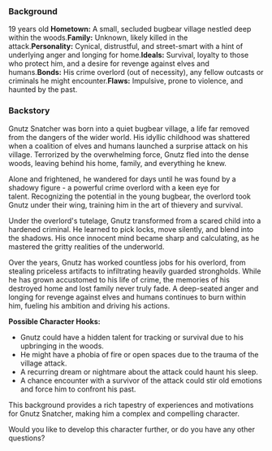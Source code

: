 ### Background
19 years old
**Hometown:** A small, secluded bugbear village nestled deep within the woods.**Family:** Unknown, likely killed in the attack.**Personality:** Cynical, distrustful, and street-smart with a hint of underlying anger and longing for home.**Ideals:** Survival, loyalty to those who protect him, and a desire for revenge against elves and humans.**Bonds:** His crime overlord (out of necessity), any fellow outcasts or criminals he might encounter.**Flaws:** Impulsive, prone to violence, and haunted by the past.

### Backstory

Gnutz Snatcher was born into a quiet bugbear village, a life far removed from the dangers of the wider world. His idyllic childhood was shattered when a coalition of elves and humans launched a surprise attack on his village. Terrorized by the overwhelming force, Gnutz fled into the dense woods, leaving behind his home, family, and everything he knew.

Alone and frightened, he wandered for days until he was found by a shadowy figure - a powerful crime overlord with a keen eye for talent. Recognizing the potential in the young bugbear, the overlord took Gnutz under their wing, training him in the art of thievery and survival.

Under the overlord's tutelage, Gnutz transformed from a scared child into a hardened criminal. He learned to pick locks, move silently, and blend into the shadows. His once innocent mind became sharp and calculating, as he mastered the gritty realities of the underworld.

Over the years, Gnutz has worked countless jobs for his overlord, from stealing priceless artifacts to infiltrating heavily guarded strongholds. While he has grown accustomed to his life of crime, the memories of his destroyed home and lost family never truly fade. A deep-seated anger and longing for revenge against elves and humans continues to burn within him, fueling his ambition and driving his actions.

**Possible Character Hooks:**

- Gnutz could have a hidden talent for tracking or survival due to his upbringing in the woods.
- He might have a phobia of fire or open spaces due to the trauma of the village attack.
- A recurring dream or nightmare about the attack could haunt his sleep.
- A chance encounter with a survivor of the attack could stir old emotions and force him to confront his past.

This background provides a rich tapestry of experiences and motivations for Gnutz Snatcher, making him a complex and compelling character.

Would you like to develop this character further, or do you have any other questions?